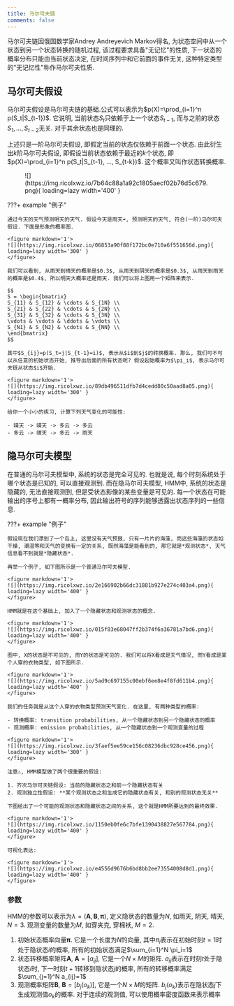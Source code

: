 ```yaml
---
title: 马尔可夫链
comments: false
---
```


马尔可夫链因俄国数学家Andrey Andreyevich Markov得名, 为状态空间中从一个状态到另一个状态转换的随机过程, 该过程要求具备"无记忆"的性质, 下一状态的概率分布只能由当前状态决定, 在时间序列中和它前面的事件无关, 这种特定类型的"无记忆性"称作马尔可夫性质.

## 马尔可夫假设

马尔可夫假设是马尔可夫链的基础.公式可以表示为$p(X)=\prod_{i=1}^n p(S_t|S_{t-1})$. 它说明, 当前状态$S_{t}$只依赖于上一个状态$S_{t-1}$, 而与之前的状态$S_{1}, ..., S_{t-2}$无关. 对于其余状态也是同理的.

上述只是一阶马尔可夫假设, 即假定当前的状态仅依赖于前面一个状态. 由此衍生出$k$阶马尔可夫假设, 即假设当前状态依赖于最近的$k$个状态, 即$p(X)=\prod_{i=1}^n p(S_t|S_{t-1}, ..., S_{t-k})$. 这个概率又叫作状态转换概率.

<figure markdown='1'>
![](https://img.ricolxwz.io/7b64c88a1a92c1805aecf02b76d5c679.png){ loading=lazy width='400' }
</figure>

???+ example "例子"

    通过今天的天气预测明天的天气. 假设今天是雨天☔️, 预测明天的天气, 符合(一阶)马尔可夫假设. 下面是形象的概率图.

    <figure markdown='1'>
    ![](https://img.ricolxwz.io/06853a90f88f172bc0e710a6f551656d.png){ loading=lazy width='300' }
    </figure>

    我们可以看到, 从雨天到晴天的概率是$0.3$, 从雨天到阴天的概率是$0.3$, 从雨天到雨天的概率是$0.4$, 所以明天大概率还是雨天. 我们可以将上图用一个矩阵来表示.

    $$
    S = \begin{bmatrix}
    S_{11} & S_{12} & \cdots & S_{1N} \\
    S_{21} & S_{22} & \cdots & S_{2N} \\
    S_{31} & S_{32} & \cdots & S_{3N} \\
    \vdots & \vdots & \ddots & \vdots \\
    S_{N1} & S_{N2} & \cdots & S_{NN} \\
    \end{bmatrix}
    $$

    其中$S_{ij}=p(S_t=j|S_{t-1}=i)$, 表示从$i$到$j$的转换概率. 那么, 我们可不可以从任意的初始状态开始, 推导出后面的所有状态呢? 假设起始概率为$\pi_i$, 表示马尔可夫链从状态$i$开始. 

    <figure markdown='1'>
    ![](https://img.ricolxwz.io/89db496511dfb7d4cedd80c50aad8a05.png){ loading=lazy width='300' }
    </figure>

    给你一个小小的练习, 计算下列天气变化的可能性:

    - 晴天 -> 晴天 -> 多云 -> 多云
    - 多云 -> 晴天 -> 多云 -> 雨天

## 隐马尔可夫模型

在普通的马尔可夫模型中, 系统的状态是完全可见的. 也就是说, 每个时刻系统处于哪个状态是已知的, 可以直接观测到. 而在隐马尔可夫模型, HMM中, 系统的状态是隐藏的, 无法直接观测到, 但是受状态影像的某些变量是可见的. 每一个状态在可能输出的序号上都有一概率分布, 因此输出符号的序列能够透露出状态序列的一些信息.

???+ example "例子"

    假设现在我们漂到了一个岛上, 这里没有天气预报, 只有一片片的海藻, 而这些海藻的状态如干燥, 潮湿等和天气的变换有一定的关系, 既然海藻是能看到的, 那它就是*观测状态*, 天气信息看不到就是*隐藏状态*.

    再举一个例子, 如下图所示是一个普通马尔可夫模型.

    <figure markdown='1'>
    ![](https://img.ricolxwz.io/2e166902b66dc31881b927e274c403a4.png){ loading=lazy width='400' }
    </figure>

    HMM就是在这个基础上, 加入了一个隐藏状态和观测状态的概念.

    <figure markdown='1'>
    ![](https://img.ricolxwz.io/015f83e68047ff2b374f6a36781a7bd6.png){ loading=lazy width='400' }
    </figure>

    图中, X的状态是不可见的, 而Y的状态是可见的. 我们可以将X看成是天气情况, 而Y看成是某个人穿的衣物类型, 如下图所示.

    <figure markdown='1'>
    ![](https://img.ricolxwz.io/5ad9c697155c00ebf6ee8e4f8fd611b4.png){ loading=lazy width='400' }
    </figure>

    我们的任务就是从这个人穿的衣物类型预测天气变化. 在这里, 有两种类型的概率:

    - 转换概率: transition probabilities, 从一个隐藏状态到另一个隐藏状态的概率
    - 观测概率: emission probabilities, 从一个隐藏状态到一个观测变量的过程

    <figure markdown='1'>
    ![](https://img.ricolxwz.io/3faef5ee59ce156c08236dbc928ce456.png){ loading=lazy width='300' }
    </figure>

    注意⚠️, HMM模型做了两个很重要的假设:

    1. 齐次马尔可夫链假设: 当前的隐藏状态之和前一个隐藏状态有关
    2. 观测独立性假设: **某个观测状态之和生成它的隐藏状态有关, 和别的观测状态无关**

    下图给出了一个可能的观测状态和隐藏状态之间的关系, 这个就是HMM所要达到的最终效果.

    <figure markdown='1'>
    ![](https://img.ricolxwz.io/1150eb0fe6c7bfe1390438827e567784.png){ loading=lazy width='400' }
    </figure>

    可视化表达: 

    <figure markdown='1'>
    ![](https://img.ricolxwz.io/e4556d9676b6bd8bb2ee73554008d8d1.png){ loading=lazy width='400' }
    </figure>

### 参数

HMM的参数可以表示为$\lambda = (\bm{A}, \bm{B}, \bm{\pi})$, 定义隐状态的数量为$N$, 如雨天, 阴天, 晴天, $N=3$. 观测变量的数量为$M$, 如穿夹克, 穿棉袄, $M=2$. 

1. 初始状态概率向量$\bm{\pi}$. 它是一个长度为$N$的向量, 其中$\pi_i$表示在初始时刻$t=1$时处于隐状态$i$的概率, 所有的初始状态满足$\sum_{i=1}^N \pi_i=1$
2. 状态转移概率矩阵$\bm{A}$, $\bm{A}=[a_{ij}]$, 它是一个$N\times M$的矩阵. $a_{ij}$表示在时刻$t$处于隐状态$i$时, 下一时刻$t+1$转移到隐状态$j$的概率, 所有的转移概率满足$\sum_{j=1}^N a_{ij}=1$
3. 观测概率矩阵$\bm{B}$, $\bm{B}=[b_j(o_k)]$, 它是一个$N\times M$的矩阵. $b_j(o_k)$表示在隐状态$j$下生成观测值$o_k$的概率. 对于连续的观测值, 可以使用概率密度函数来表示概率

[^1]: https://blog.csdn.net/HUSTHY/article/details/104840693